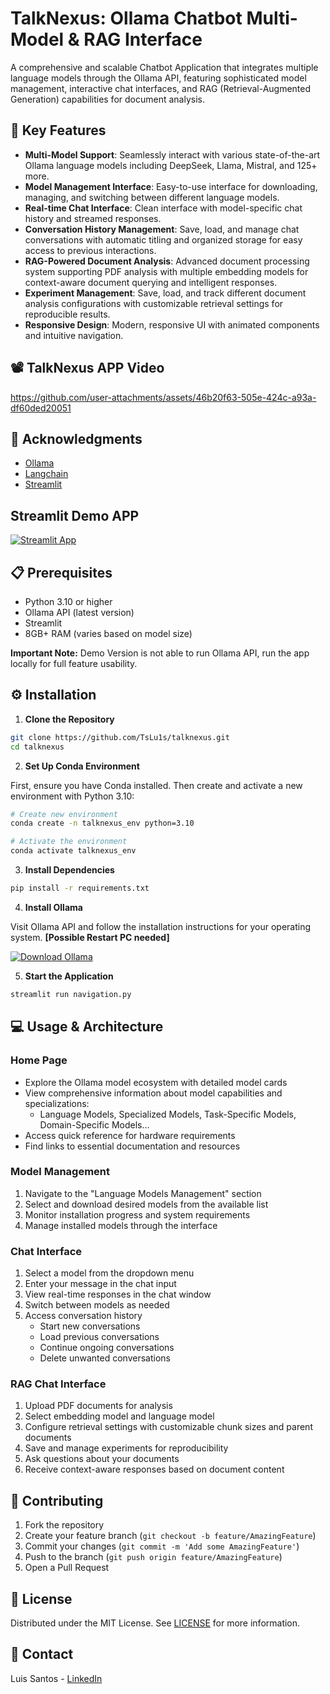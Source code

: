 # TalkNexus: Ollama Chatbot Multi-Model & RAG Interface

A comprehensive and scalable Chatbot Application that integrates multiple language models through the Ollama API, featuring sophisticated model management, interactive chat interfaces, and RAG (Retrieval-Augmented Generation) capabilities for document analysis.

## 🌟 Key Features

- **Multi-Model Support**: Seamlessly interact with various state-of-the-art Ollama language models including DeepSeek, Llama, Mistral, and 125+ more.
- **Model Management Interface**: Easy-to-use interface for downloading, managing, and switching between different language models.
- **Real-time Chat Interface**:  Clean interface with model-specific chat history and streamed responses.
- **Conversation History Management**: Save, load, and manage chat conversations with automatic titling and organized storage for easy access to previous interactions.
- **RAG-Powered Document Analysis**: Advanced document processing system supporting PDF analysis with multiple embedding models for context-aware document querying and intelligent responses.
- **Experiment Management**: Save, load, and track different document analysis configurations with customizable retrieval settings for reproducible results.
- **Responsive Design**: Modern, responsive UI with animated components and intuitive navigation.

## 📽️ TalkNexus APP Video

https://github.com/user-attachments/assets/46b20f63-505e-424c-a93a-df60ded20051

## 👏 Acknowledgments

* [Ollama](https://ollama.com/)
* [Langchain](https://langchain.com/)
* [Streamlit](https://streamlit.io/)  

## Streamlit Demo APP

[![Streamlit App](https://static.streamlit.io/badges/streamlit_badge_black_white.svg)](https://talknexus.streamlit.app/)

## 📋 Prerequisites

- Python 3.10 or higher
- Ollama API (latest version)
- Streamlit
- 8GB+ RAM (varies based on model size)

**Important Note:** Demo Version is not able to run Ollama API, run the app locally for full feature usability.

## ⚙️ Installation

1. **Clone the Repository**
```bash
git clone https://github.com/TsLu1s/talknexus.git
cd talknexus
```

2. **Set Up Conda Environment**

First, ensure you have Conda installed. Then create and activate a new environment with Python 3.10:

```bash
# Create new environment
conda create -n talknexus_env python=3.10

# Activate the environment
conda activate talknexus_env
```

3. **Install Dependencies**
```bash
pip install -r requirements.txt
```

4. **Install Ollama**
   
Visit Ollama API and follow the installation instructions for your operating system. **[Possible Restart PC needed]**


<div align="left">
   
[![Download Ollama](https://img.shields.io/badge/DOWNLOAD-OLLAMA-grey?style=for-the-badge&labelColor=black)](https://ollama.com/download)

</div>

5. **Start the Application**
```bash
streamlit run navigation.py
```

## 💻 Usage & Architecture

### Home Page
- Explore the Ollama model ecosystem with detailed model cards
- View comprehensive information about model capabilities and specializations:
  - Language Models, Specialized Models, Task-Specific Models, Domain-Specific Models...
- Access quick reference for hardware requirements
- Find links to essential documentation and resources

### Model Management
1. Navigate to the "Language Models Management" section
2. Select and download desired models from the available list
3. Monitor installation progress and system requirements
4. Manage installed models through the interface

### Chat Interface
1. Select a model from the dropdown menu
2. Enter your message in the chat input
3. View real-time responses in the chat window
4. Switch between models as needed
5. Access conversation history
   - Start new conversations
   - Load previous conversations
   - Continue ongoing conversations
   - Delete unwanted conversations

### RAG Chat Interface

1. Upload PDF documents for analysis
2. Select embedding model and language model
3. Configure retrieval settings with customizable chunk sizes and parent documents
4. Save and manage experiments for reproducibility
5. Ask questions about your documents
6. Receive context-aware responses based on document content

## 🤝 Contributing

1. Fork the repository
2. Create your feature branch (`git checkout -b feature/AmazingFeature`)
3. Commit your changes (`git commit -m 'Add some AmazingFeature'`)
4. Push to the branch (`git push origin feature/AmazingFeature`)
5. Open a Pull Request

## 📄 License

Distributed under the MIT License. See [LICENSE](https://github.com/TsLu1s/talknexus/blob/main/LICENSE) for more information.

## 🔗 Contact 
 
Luis Santos - [LinkedIn](https://www.linkedin.com/in/lu%C3%ADsfssantos/)

